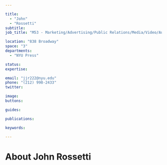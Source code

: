 ```yaml
---

title:
  - "John"
  - "Rossetti"
subtitle: 
job_title: "M53 - Marketing/Advertising/Public Relations/Media/Video/Audio, Fine and Performing Arts Manager"

location: "838 Broadway"
space: "3"
departments:
  - "NYU Press"

status: 
expertise:

email: "jjr222@nyu.edu"
phone: "(212) 998-2433"
twitter: 

image: 
buttons:

guides:

publications:

keywords:

---
```


# About John Rossetti


